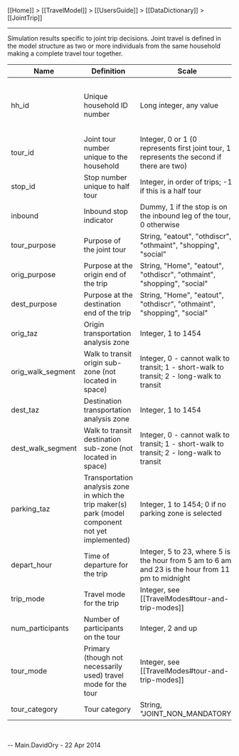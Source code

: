 [[Home]] > [[TravelModel]] > [[UsersGuide]] > [[DataDictionary]] > [[JointTrip]]

---

Simulation results specific to joint trip decisions. Joint travel is defined in the model structure as two or more individuals from the same household making a complete travel tour together.

| Name | Definition | Scale | Join with &hellip; |
|---|---|---|---|
| hh_id | Unique household ID number | Long integer, any value | All model files, [synthetic population household file](PopSynHousehold) |
| tour_id | Joint tour number unique to the household | Integer, 0 or 1 (0 represents first joint tour, 1 represents the second if there are two) | [[JointTour]] |
| stop_id | Stop number unique to half tour | Integer, in order of trips; -1 if this is a half tour |   |
| inbound | Inbound stop indicator | Dummy, 1 if the stop is on the inbound leg of the tour, 0 otherwise |   |
| tour_purpose | Purpose of the joint tour | String, "eatout", "othdiscr", "othmaint", "shopping", "social" |   |
| orig_purpose | Purpose at the origin end of the trip | String, "Home", "eatout", "othdiscr", "othmaint", "shopping", "social" |   |
| dest_purpose | Purpose at the destination end of the trip | String, "Home", "eatout", "othdiscr", "othmaint", "shopping", "social" |   |
| orig_taz | Origin transportation analysis zone | Integer, 1 to 1454 | [Shape file](https://mtc.maps.arcgis.com/home/item.html?id=b85ba4d43f9843128d3542260d9a2f1f) |
| orig_walk_segment | Walk to transit origin sub-zone (not located in space) | Integer, 0 - cannot walk to transit; 1 - short-walk to transit; 2 - long-walk to transit |   |
| dest_taz | Destination transportation analysis zone | Integer, 1 to 1454 | [Shape file](https://mtc.maps.arcgis.com/home/item.html?id=b85ba4d43f9843128d3542260d9a2f1f) |
| dest_walk_segment | Walk to transit destination sub-zone (not located in space) | Integer, 0 - cannot walk to transit; 1 - short-walk to transit; 2 - long-walk to transit |   |
| parking_taz | Transportation analysis zone in which the trip maker(s) park (model component not yet implemented) | Integer, 1 to 1454; 0 if no parking zone is selected |   |
| depart_hour | Time of departure for the trip | Integer, 5 to 23, where 5 is the hour from 5 am to 6 am and 23 is the hour from 11 pm to midnight |   |
| trip_mode | Travel mode for the trip | Integer, see [[TravelModes#tour-and-trip-modes]] |   |
| num_participants | Number of participants on the tour | Integer, 2 and up |   |
| tour_mode | Primary (though not necessarily used) travel mode for the tour | Integer, see [[TravelModes#tour-and-trip-modes]] |   |
| tour_category | Tour category<span style="white-space: pre;"> </span> | String, "JOINT_NON_MANDATORY" |   |
 


-- Main.DavidOry - 22 Apr 2014